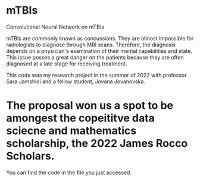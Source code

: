 # mTBIs
Convolutional Neural Network on mTBIs

mTBIs are commonly known as concussions. They are almost impossible for radiologists to diagnose through MRI scans. Therefore, the diagnosis depends on a physician's examination of their mental capabilities and state.
This issue posses a great danger on the patients because they are often diagnosed at a late stage for receiving treatment.

This code was my research project in the summer of 2022 with professor Sara Jamshidi and a fellow student, Jovana Jovanovska. 

# The proposal won us a spot to be amongest the copeititve data sciecne and mathematics scholarship, the 2022 James Rocco Scholars.

You can find the code in the file you just accessed. 
